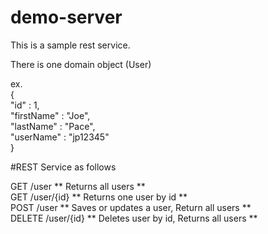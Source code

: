# demo-server

This is a sample rest service.  

There is one domain object (User)  

ex.  
{  
  "id" : 1,  
  "firstName" : "Joe",  
  "lastName" : "Pace",  
  "userName" : "jp12345"  
}  


#REST Service as follows

GET       /user         ** Returns all users **  
GET       /user/{id}    ** Returns one user by id **  
POST      /user         ** Saves or updates a user, Return all users **  
DELETE    /user/{id}    ** Deletes user by id, Returns all users **  
